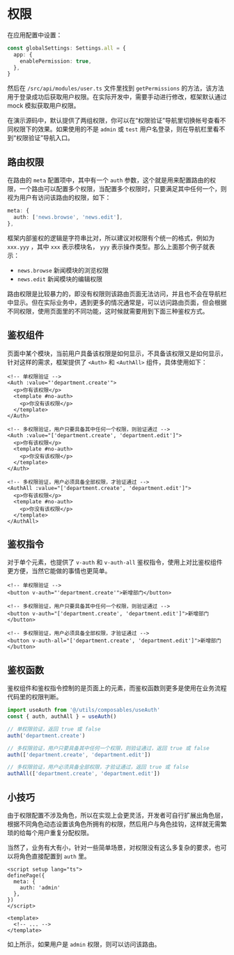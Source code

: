 # 权限

在应用配置中设置：

```ts {2-4}
const globalSettings: Settings.all = {
  app: {
    enablePermission: true,
  },
}
```

然后在 `/src/api/modules/user.ts` 文件里找到 `getPermissions` 的方法，该方法用于登录成功后获取用户权限。在实际开发中，需要手动进行修改，框架默认通过 mock 模拟获取用户权限。

在演示源码中，默认提供了两组权限，你可以在“权限验证”导航里切换帐号查看不同权限下的效果。如果使用的不是 `admin` 或 `test` 用户名登录，则在导航栏里看不到“权限验证”导航入口。

## 路由权限

在路由的 `meta` 配置项中，其中有一个 `auth` 参数，这个就是用来配置路由的权限，一个路由可以配置多个权限，当配置多个权限时，只要满足其中任何一个，则视为用户有访问该路由的权限，如下：

```ts
meta: {
  auth: ['news.browse', 'news.edit'],
},
```

框架内部鉴权的逻辑是字符串比对，所以建议对权限有个统一的格式，例如为 `xxx.yyy` ，其中 `xxx` 表示模块名， `yyy` 表示操作类型。那么上面那个例子就表示：

- `news.browse` 新闻模块的浏览权限
- `news.edit` 新闻模块的编辑权限

路由权限是比较暴力的，即没有权限则该路由页面无法访问，并且也不会在导航栏中显示。但在实际业务中，遇到更多的情况通常是，可以访问路由页面，但会根据不同权限，使用页面里的不同功能，这时候就需要用到下面三种鉴权方式。

## 鉴权组件

页面中某个模块，当前用户具备该权限是如何显示，不具备该权限又是如何显示，针对这样的需求，框架提供了 `<Auth>` 和 `<AuthAll>` 组件，具体使用如下：

```vue-html
<!-- 单权限验证 -->
<Auth :value="'department.create'">
  <p>你有该权限</p>
  <template #no-auth>
    <p>你没有该权限</p>
  </template>
</Auth>

<!-- 多权限验证，用户只要具备其中任何一个权限，则验证通过 -->
<Auth :value="['department.create', 'department.edit']">
  <p>你有该权限</p>
  <template #no-auth>
    <p>你没有该权限</p>
  </template>
</Auth>

<!-- 多权限验证，用户必须具备全部权限，才验证通过 -->
<AuthAll :value="['department.create', 'department.edit']">
  <p>你有该权限</p>
  <template #no-auth>
    <p>你没有该权限</p>
  </template>
</AuthAll>
```

## 鉴权指令

对于单个元素，也提供了 `v-auth` 和 `v-auth-all` 鉴权指令，使用上对比鉴权组件更方便，当然它能做的事情也更简单。

```vue-html
<!-- 单权限验证 -->
<button v-auth="'department.create'">新增部门</button>

<!-- 多权限验证，用户只要具备其中任何一个权限，则验证通过 -->
<button v-auth="['department.create', 'department.edit']">新增部门</button>

<!-- 多权限验证，用户必须具备全部权限，才验证通过 -->
<button v-auth-all="['department.create', 'department.edit']">新增部门</button>
```

## 鉴权函数

鉴权组件和鉴权指令控制的是页面上的元素，而鉴权函数则更多是使用在业务流程代码里的权限判断。

```ts
import useAuth from '@/utils/composables/useAuth'
const { auth, authAll } = useAuth()

// 单权限验证，返回 true 或 false
auth('department.create')

// 多权限验证，用户只要具备其中任何一个权限，则验证通过，返回 true 或 false
auth(['department.create', 'department.edit'])

// 多权限验证，用户必须具备全部权限，才验证通过，返回 true 或 false
authAll(['department.create', 'department.edit'])
```

## 小技巧

由于权限配置不涉及角色，所以在实现上会更灵活，开发者可自行扩展出角色层，根据不同角色动态设置该角色所拥有的权限，然后用户与角色挂钩，这样就无需繁琐的给每个用户重复分配权限。

当然了，业务有大有小，针对一些简单场景，对权限没有这么多复杂的要求，也可以将角色直接配置到 `auth` 里。

```vue
<script setup lang="ts">
definePage({
  meta: {
    auth: 'admin'
  },
})
</script>

<template>
  <!-- ... -->
</template>
```

如上所示，如果用户是 `admin` 权限，则可以访问该路由。
